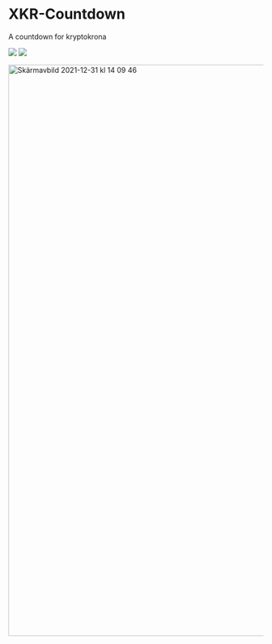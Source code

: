 # XKR-Countdown
A countdown for kryptokrona

<a href="https://chat.kryptokrona.se"><img src="https://img.shields.io/discord/562673808582901793?label=Discord&logo=Discord&logoColor=white&style=plastic"></a>
<a href="https://twitter.com/kryptokrona"><img src="https://img.shields.io/twitter/follow/kryptokrona?style=social"></a>

<img width="1127" alt="Skärmavbild 2021-12-31 kl  14 09 46" src="https://user-images.githubusercontent.com/36674091/147828919-5d6c0cec-df21-4c89-b021-feb7c4fdfe28.png">

